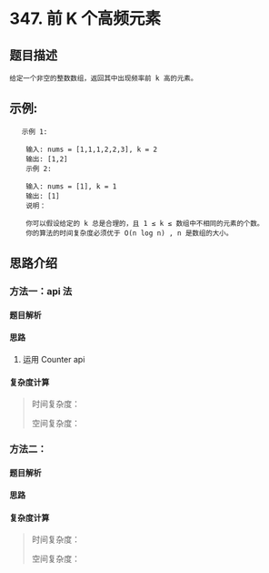 # 347. 前 K 个高频元素

## 题目描述

    给定一个非空的整数数组，返回其中出现频率前 k 高的元素。

## 示例:
```
   示例 1:

    输入: nums = [1,1,1,2,2,3], k = 2
    输出: [1,2]
    示例 2:

    输入: nums = [1], k = 1
    输出: [1]
    说明：

    你可以假设给定的 k 总是合理的，且 1 ≤ k ≤ 数组中不相同的元素的个数。
    你的算法的时间复杂度必须优于 O(n log n) , n 是数组的大小。
```

## 思路介绍

### 方法一：api 法

#### 题目解析



#### 思路

1. 运用 Counter api


#### 复杂度计算

> 时间复杂度：
> 
> 空间复杂度：

### 方法二：

#### 题目解析



#### 思路




#### 复杂度计算

> 时间复杂度： 
> 
> 空间复杂度： 
